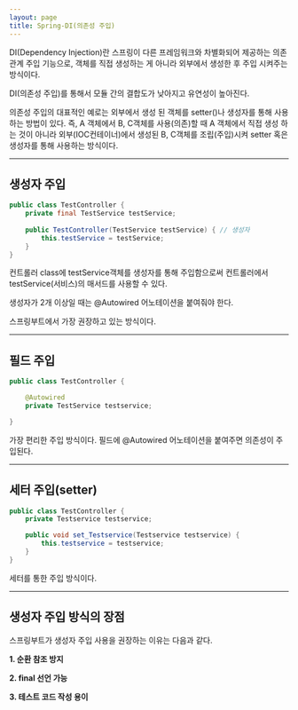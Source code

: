 ```yaml
---
layout: page
title: Spring-DI(의존성 주입)
---
```

DI(Dependency Injection)란 스프링이 다른 프레임워크와 차별화되어 제공하는 의존 관계 주입 기능으로,
객체를 직접 생성하는 게 아니라 외부에서 생성한 후 주입 시켜주는 방식이다.

DI(의존성 주입)를 통해서 모듈 간의 결합도가 낮아지고 유연성이 높아진다.


의존성 주입의 대표적인 예로는 외부에서 생성 된 객체를 setter()나 생성자를 통해 사용하는 방법이 있다.
즉, A 객체에서 B, C객체를 사용(의존)할 때 A 객체에서 직접 생성 하는 것이 아니라 외부(IOC컨테이너)에서 생성된 B, C객체를 조립(주입)시켜 setter 혹은 생성자를 통해 사용하는 방식이다.

***

## 생성자 주입
```java
public class TestController {
    private final TestService testService;
    
    public TestController(TestService testService) { // 생성자
        this.testService = testService;
    }
}
```

컨트롤러 class에 testService객체를 생성자를 통해 주입함으로써
컨트롤러에서 testService(서비스)의 매서드를 사용할 수 있다.

생성자가 2개 이상일 때는 @Autowired 어노테이션을 붙여줘야 한다.

스프링부트에서 가장 권장하고 있는 방식이다.

***

## 필드 주입
```java
public class TestController {

    @Autowired
    private TestService testservice;

}
```

가장 편리한 주입 방식이다. 
필드에 @Autowired 어노테이션을 붙여주면 의존성이 주입된다.

***

## 세터 주입(setter)
```java
public class TestController {
    private Testservice testservice;

    public void set_Testservice(Testservice testservice) {
        this.testservice = testservice;
    }
}
```

세터를 통한 주입 방식이다.

***

## 생성자 주입 방식의 장점

스프링부트가 생성자 주입 사용을 권장하는 이유는 다음과 같다.

**1. 순환 참조 방지**

**2. final 선언 가능**

**3. 테스트 코드 작성 용이**